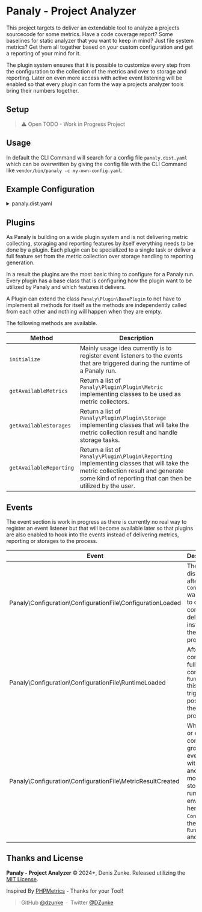 # Panaly - Project Analyzer

This project targets to deliver an extendable tool to analyze a projects sourcecode for some metrics. Have a code
coverage report? Some baselines for static analyzer that you want to keep in mind? Just file system metrics? Get
them all together based on your custom configuration and get a reporting of your mind for it.

The plugin system ensures that it is possible to customize every step from the configuration to the collection of
the metrics and over to storage and reporting. Later on even more access with active event listening will be enabled
so that every plugin can form the way a projects analyzer tools bring their numbers together.

## Setup

> :warning: Open TODO - Work in Progress Project

## Usage

In default the CLI Command will search for a config file `panaly.dist.yaml` which can be overwritten by giving the
config file with the CLI Command like `vendor/bin/panaly -c my-own-config.yaml`.

## Example Configuration

<details>
  <summary>panaly.dist.yaml</summary>

  ```yaml
plugins: # Registered plugins that deliver single metrics that could be utilized for metric groups
    - Namespace/Of/The/Project/FilesystemPlugin # registers a "filesystem_directory_count" and a "fielsystem_file_count" metric
    - Namespace/Of/Another/Project/PHPStanBaselinePlugin # registers a simple "phpstan_baseline_total_count" metric
    - I/Have/A/Storage/Engine/LocalJsonStoragePlugin # registers a "local_json" storage and also a "metric_history_timeframe" metric that shows from / to string of alltime metric reading
    - My/Own/Plugin/HtmlReportPlugin # registers the "my_own_html_reporting" reporting that takes the result collection of the metrics and does something with it

groups:
    group1:
        title: "My Metrics"
        metrics:
            metric_history_timeframe:
                title: "Metrics in Storage (Timeframe)"
                storage: local_json
    group2:
        title: "Filesystem Metrics"
        metrics:
            filesystem_directory_count: ~
            fielsystem_file_count:
                title: "Total project files"
                paths:
                    - src
                    - tests
            i_am_a_free_name_that_will_be_lost:
                metric: fielsystem_file_count # This overwrites the key and is the metric to be utilized
                title: "Just test files"
                paths:
                    - src
                    - tests
    group3:
        title: Static Analysis Metrics"
        metrics:
            phpstan_baseline_total_count:
                title: "PHPStan Debts"
                baseline: .baselines/phpstan-baseline.neon

storage:
    local_json:
        path: var/metric_storage

reporting:
    my_own_html_reporting: ~
```

</details>

## Plugins

As Panaly is building on a wide plugin system and is not delivering metric collecting, storaging and reporting features
by itself everything needs to be done by a plugin. Each plugin can be specialized to a single task or deliver a full
feature set from the metric collection over storage handling to reporting generation.

In a result the plugins are the most basic thing to configure for a Panaly run. Every plugin has a base class that is
configuring how the plugin want to be utilized by Panaly and which features it delivers.

A Plugin can extend the class `Panaly\Plugin\BasePlugin` to not have to implement all methods for itself as the methods
are independently called from each other and nothing will happen when they are empty.

The following methods are available.

| Method                  | Description                                                                                                                                                                                   |
|-------------------------|-----------------------------------------------------------------------------------------------------------------------------------------------------------------------------------------------|
| `initialize`            | Mainly usage idea currently is to register event listeners to the events that are triggered during the runtime of a Panaly run.                                                               |
| `getAvailableMetrics`   | Return a list of `Panaly\Plugin\Plugin\Metric` implementing classes to be used as metric collectors.                                                                                          |
| `getAvailableStorages`  | Return a list of `Panaly\Plugin\Plugin\Storage` implementing classes that will take the metric collection result and handle storage tasks.                                                    |
| `getAvailableReporting` | Return a list of `Panaly\Plugin\Plugin\Reporting` implementing classes that will take the metric collection result and generate some kind of reporting that can then be utilized by the user. |

## Events

The event section is work in progress as there is currently no real way to register an event listener but that will
become available later so that plugins are also enabled to hook into the events instead of delivering metrics,
reporting or storages to the process.

| Event                                                      | Description                                                                                                                                                                                                                                                                                              |
|------------------------------------------------------------|:---------------------------------------------------------------------------------------------------------------------------------------------------------------------------------------------------------------------------------------------------------------------------------------------------------|
| Panaly\Configuration\ConfigurationFile\ConfigurationLoaded | The event is dispatched directly after the `ConfigurationFile` was loaded. It allows to overwrite the full configuration by delivering a new instance that will then be taken for the process.                                                                                                           |
| Panaly\Configuration\ConfigurationFile\RuntimeLoaded       | After the configuration was fully loaded and converted to the `RuntimeConfiguration` this event is triggered, it is the last possibility to change the metric running process.                                                                                                                           |
| Panaly\Configuration\ConfigurationFile\MetricResultCreated | When the collection, or execution, of configured metric groups is finished the event is triggered with all information and the result can be modified before the storage and reporting runs. The full environment is given her with the `ConfigurationFile`, the `RuntimeConfiguration` and the `Result` |

## Thanks and License

**Panaly - Project Analyzer** © 2024+, Denis Zunke. Released utilizing the [MIT License](https://mit-license.org/).

Inspired By [PHPMetrics](https://phpmetrics.github.io/website/) - Thanks for your Tool!

> GitHub [@dzunke](https://github.com/DZunke) &nbsp;&middot;&nbsp;
> Twitter [@DZunke](https://twitter.com/DZunke)
